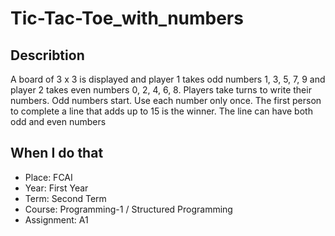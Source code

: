 # Tic-Tac-Toe_with_numbers
## Describtion
A board of 3 x 3 is displayed and player 1 takes odd numbers 1, 3, 5, 7, 9 and player 2 takes even numbers 0, 2, 4, 6, 8. Players take turns to write their numbers. Odd numbers start. Use each number only once. The first person to complete a line that adds up to 15 is the winner. The line can have both odd and even numbers
## When I do that
- Place: FCAI
- Year: First Year
- Term: Second Term
- Course: Programming-1 / Structured Programming
- Assignment: A1
